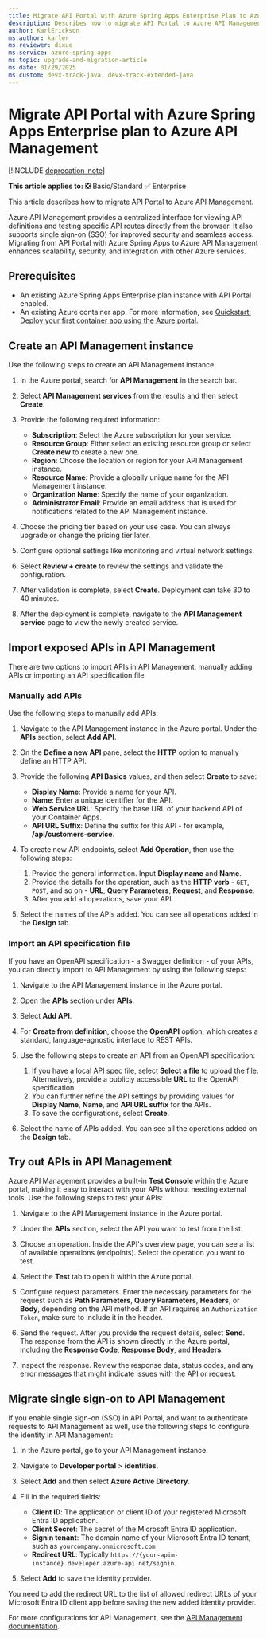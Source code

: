 ```yaml
---
title: Migrate API Portal with Azure Spring Apps Enterprise Plan to Azure API Management
description: Describes how to migrate API Portal to Azure API Management.
author: KarlErickson
ms.author: karler
ms.reviewer: dixue
ms.service: azure-spring-apps
ms.topic: upgrade-and-migration-article
ms.date: 01/29/2025
ms.custom: devx-track-java, devx-track-extended-java
---
```


# Migrate API Portal with Azure Spring Apps Enterprise plan to Azure API Management

[!INCLUDE [deprecation-note](../includes/deprecation-note.md)]

**This article applies to:** ❎ Basic/Standard ✅ Enterprise

This article describes how to migrate API Portal to Azure API Management.

Azure API Management provides a centralized interface for viewing API definitions and testing specific API routes directly from the browser. It also supports single sign-on (SSO) for improved security and seamless access. Migrating from API Portal with Azure Spring Apps to Azure API Management enhances scalability, security, and integration with other Azure services.

## Prerequisites

- An existing Azure Spring Apps Enterprise plan instance with API Portal enabled.
- An existing Azure container app. For more information, see [Quickstart: Deploy your first container app using the Azure portal](../../container-apps/quickstart-portal.md).

## Create an API Management instance

Use the following steps to create an API Management instance:

1. In the Azure portal, search for **API Management** in the search bar.
1. Select **API Management services** from the results and then select **Create**.
1. Provide the following required information:

   - **Subscription**: Select the Azure subscription for your service.
   - **Resource Group**: Either select an existing resource group or select **Create new** to create a new one.
   - **Region**: Choose the location or region for your API Management instance.
   - **Resource Name**: Provide a globally unique name for the API Management instance.
   - **Organization Name**: Specify the name of your organization.
   - **Administrator Email**: Provide an email address that is used for notifications related to the API Management instance.

1. Choose the pricing tier based on your use case. You can always upgrade or change the pricing tier later.
1. Configure optional settings like monitoring and virtual network settings.
1. Select **Review + create** to review the settings and validate the configuration.
1. After validation is complete, select **Create**. Deployment can take 30 to 40 minutes.
1. After the deployment is complete, navigate to the **API Management service** page to view the newly created service.

## Import exposed APIs in API Management

There are two options to import APIs in API Management: manually adding APIs or importing an API specification file.

### Manually add APIs

Use the following steps to manually add APIs:

1. Navigate to the API Management instance in the Azure portal. Under the **APIs** section, select **Add API**.

1. On the **Define a new API** pane, select the **HTTP** option to manually define an HTTP API.

1. Provide the following **API Basics** values, and then select **Create** to save:

   - **Display Name**: Provide a name for your API.
   - **Name**: Enter a unique identifier for the API.
   - **Web Service URL**: Specify the base URL of your backend API of your Container Apps.
   - **API URL Suffix**: Define the suffix for this API - for example, **/api/customers-service**.

1. To create new API endpoints, select **Add Operation**, then use the following steps:

   1. Provide the general information. Input **Display name** and **Name**.
   1. Provide the details for the operation, such as the **HTTP verb** - `GET`, `POST`, and so on - **URL**, **Query Parameters**, **Request**, and **Response**.
   1. After you add all operations, save your API.

1. Select the names of the APIs added. You can see all operations added in the **Design** tab.

### Import an API specification file

If you have an OpenAPI specification - a Swagger definition - of your APIs, you can directly import to API Management by using the following steps:

1. Navigate to the API Management instance in the Azure portal.

1. Open the **APIs** section under **APIs**.

1. Select **Add API**.

1. For **Create from definition**, choose the **OpenAPI** option, which creates a standard, language-agnostic interface to REST APIs.

1. Use the following steps to create an API from an OpenAPI specification:

   1. If you have a local API spec file, select **Select a file** to upload the file. Alternatively, provide a publicly accessible **URL** to the OpenAPI specification.
   1. You can further refine the API settings by providing values for **Display Name**, **Name**, and **API URL suffix** for the APIs.
   1. To save the configurations, select **Create**.

1. Select the name of APIs added. You can see all the operations added on the **Design** tab.

## Try out APIs in API Management

Azure API Management provides a built-in **Test Console** within the Azure portal, making it easy to interact with your APIs without needing external tools. Use the following steps to test your APIs:

1. Navigate to the API Management instance in the Azure portal.

1. Under the **APIs** section, select the API you want to test from the list.

1. Choose an operation. Inside the API's overview page, you can see a list of available operations (endpoints). Select the operation you want to test.

1. Select the **Test** tab to open it within the Azure portal.

1. Configure request parameters. Enter the necessary parameters for the request such as **Path Parameters**, **Query Parameters**, **Headers**, or **Body**, depending on the API method. If an API requires an `Authorization Token`, make sure to include it in the header.

1. Send the request. After you provide the request details, select **Send**. The response from the API is shown directly in the Azure portal, including the **Response Code**, **Response Body**, and **Headers**.

1. Inspect the response. Review the response data, status codes, and any error messages that might indicate issues with the API or request.

## Migrate single sign-on to API Management

If you enable single sign-on (SSO) in  API Portal, and want to authenticate requests to API Management as well, use the following steps to configure the identity in API Management:

1. In the Azure portal, go to your API Management instance.

1. Navigate to **Developer portal** > **identities**.

1. Select **Add** and then select **Azure Active Directory**.

1. Fill in the required fields:

   - **Client ID**: The application or client ID of your registered Microsoft Entra ID application.
   - **Client Secret**: The secret of the Microsoft Entra ID application.
   - **Signin tenant**: The domain name of your Microsoft Entra ID tenant, such as `yourcompany.onmicrosoft.com`
   - **Redirect URL**: Typically `https://{your-apim-instance}.developer.azure-api.net/signin`.

1. Select **Add** to save the identity provider.

You need to add the redirect URL to the list of allowed redirect URLs of your Microsoft Entra ID client app before saving the new added identity provider.

For more configurations for API Management, see the [API Management documentation](../../api-management/index.yml).
